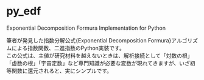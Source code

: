 # py_edf
Exponential Decomposition Formura Implementation for Python

筆者が発見した指数分解公式{Exponential Decomposition Formura}アルゴリズムによる指数関数、二進指数のPython実装です。  
この公式は、主値が研究材料を越えないときは、解析接続として「対数の根」「虚数の根」「宇宙定数」など専門知識が必要な変数が現れてきますが、いざ初等関数に還元されると、実にシンプルです。  
